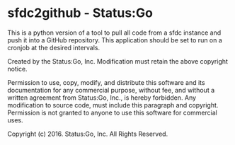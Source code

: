 # sfdc2github - Status:Go

This is a python version of a tool to pull all code from a sfdc instance and push it into a GitHub repository. This application should be set to run on a cronjob at the desired intervals.

Created by the Status:Go, Inc. Modification must retain the above copyright notice.

Permission to use, copy, modify, and distribute this software and its
documentation for any commercial purpose, without fee, and without a written
agreement from Status:Go, Inc., is hereby forbidden. Any modification to source
code, must include this paragraph and copyright. Permission is not granted to 
anyone to use this software for commercial uses.

Copyright (c) 2016. Status:Go, Inc. All Rights Reserved.


